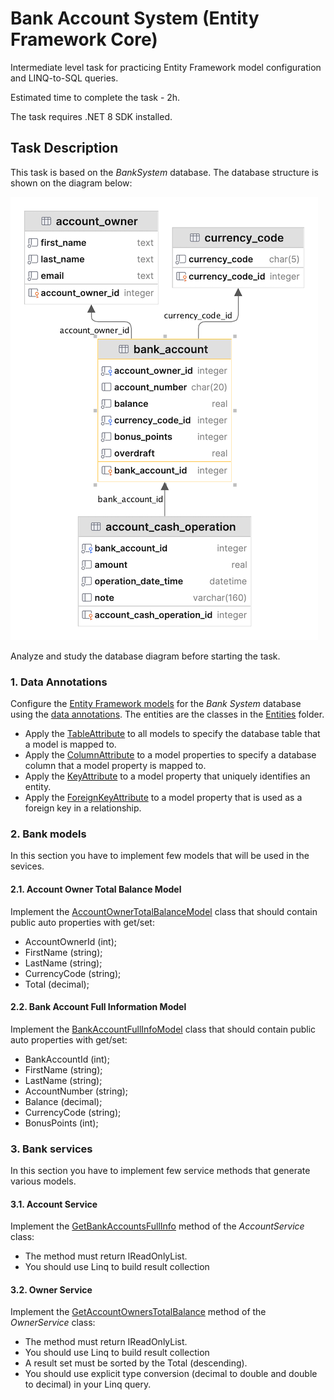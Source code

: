 # Bank Account System (Entity Framework Core)

Intermediate level task for practicing Entity Framework model configuration and LINQ-to-SQL queries.

Estimated time to complete the task - 2h.

The task requires .NET 8 SDK installed.


## Task Description

This task is based on the *BankSystem* database. The database structure is shown on the diagram below:

![Bank System](images/banksystem.png)

Analyze and study the database diagram before starting the task.


### 1. Data Annotations

Configure the [Entity Framework models](https://learn.microsoft.com/en-us/ef/core/#the-model) for the *Bank System* database using the [data annotations](https://learn.microsoft.com/en-us/ef/core/modeling/#use-data-annotations-to-configure-a-model). The entities are the classes in the [Entities](BankSystem.DAL/Entities) folder.

* Apply the [TableAttribute](https://learn.microsoft.com/en-us/dotnet/api/system.componentmodel.dataannotations.schema.tableattribute) to all models to specify the database table that a model is mapped to.
* Apply the [ColumnAttribute](https://learn.microsoft.com/en-us/dotnet/api/system.componentmodel.dataannotations.schema.columnattribute) to a model properties to specify a database column that a model property is mapped to.
* Apply the [KeyAttribute](https://learn.microsoft.com/en-us/dotnet/api/system.componentmodel.dataannotations.keyattribute) to a model property that uniquely identifies an entity.
* Apply the [ForeignKeyAttribute](https://learn.microsoft.com/en-us/dotnet/api/system.componentmodel.dataannotations.schema.foreignkeyattribute) to a model property that is used as a foreign key in a relationship.


### 2. Bank models

In this section you have to implement few models that will be used in the sevices.


#### 2.1. Account Owner Total Balance Model

Implement the [AccountOwnerTotalBalanceModel](BankSystem.Services/Models/AccountOwnerTotalBalanceModel.cs) class that should contain public auto properties with get/set:
* AccountOwnerId (int);    
* FirstName (string);  
* LastName (string);   
* CurrencyCode (string);
* Total (decimal);


#### 2.2. Bank Account Full Information Model

Implement the [BankAccountFullInfoModel](BankSystem.Services/Models/BankAccountFullInfoModel.cs) class that should contain public auto properties with get/set:
* BankAccountId (int);    
* FirstName (string);  
* LastName (string);   
* AccountNumber (string);
* Balance (decimal);
* CurrencyCode (string);
* BonusPoints (int);


### 3. Bank services

In this section you have to implement few service methods that generate various models.

#### 3.1. Account Service

Implement the [GetBankAccountsFullInfo](BankSystem.Services/Services/AccountService.cs) method of the *AccountService* class:
* The method must return IReadOnlyList<BankAccountFullInfoModel>.
* You should use Linq to build result collection


#### 3.2. Owner Service

Implement the [GetAccountOwnersTotalBalance](BankSystem.Services/Services/OwnerService.cs) method of the *OwnerService* class:
* The method must return IReadOnlyList<AccountOwnerTotalBalanceModel>.
* You should use Linq to build result collection
* A result set must be sorted by the Total (descending).  
* You should use explicit type conversion (decimal to double and double to decimal) in your Linq query.  
